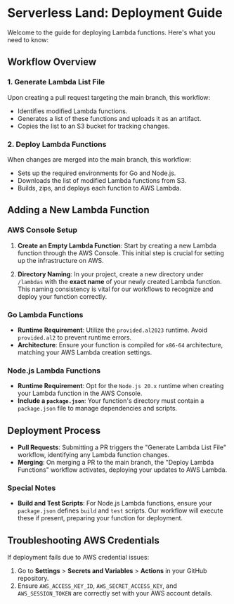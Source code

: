 # Serverless Land: Deployment Guide

Welcome to the guide for deploying Lambda functions. Here's what you need to know:

## Workflow Overview

### 1. Generate Lambda List File

Upon creating a pull request targeting the main branch, this workflow:

- Identifies modified Lambda functions.
- Generates a list of these functions and uploads it as an artifact.
- Copies the list to an S3 bucket for tracking changes.

### 2. Deploy Lambda Functions

When changes are merged into the main branch, this workflow:

- Sets up the required environments for Go and Node.js.
- Downloads the list of modified Lambda functions from S3.
- Builds, zips, and deploys each function to AWS Lambda.

## Adding a New Lambda Function

### AWS Console Setup

1. **Create an Empty Lambda Function**: Start by creating a new Lambda function through the AWS Console. This initial step is crucial for setting up the infrastructure on AWS.

2. **Directory Naming**: In your project, create a new directory under `/lambdas` with the **exact name** of your newly created Lambda function. This naming consistency is vital for our workflows to recognize and deploy your function correctly.

### Go Lambda Functions

- **Runtime Requirement**: Utilize the `provided.al2023` runtime. Avoid `provided.al2` to prevent runtime errors.
- **Architecture**: Ensure your function is compiled for `x86-64` architecture, matching your AWS Lambda creation settings.

### Node.js Lambda Functions

- **Runtime Requirement**: Opt for the `Node.js 20.x` runtime when creating your Lambda function in the AWS Console.
- **Include a `package.json`**: Your function's directory must contain a `package.json` file to manage dependencies and scripts.

## Deployment Process

- **Pull Requests**: Submitting a PR triggers the "Generate Lambda List File" workflow, identifying any Lambda function changes.
- **Merging**: On merging a PR to the main branch, the "Deploy Lambda Functions" workflow activates, deploying your updates to AWS Lambda.

### Special Notes

- **Build and Test Scripts**: For Node.js Lambda functions, ensure your `package.json` defines `build` and `test` scripts. Our workflow will execute these if present, preparing your function for deployment.

## Troubleshooting AWS Credentials

If deployment fails due to AWS credential issues:

1. Go to **Settings** > **Secrets and Variables** > **Actions** in your GitHub repository.
2. Ensure `AWS_ACCESS_KEY_ID`, `AWS_SECRET_ACCESS_KEY`, and `AWS_SESSION_TOKEN` are correctly set with your AWS account details.
